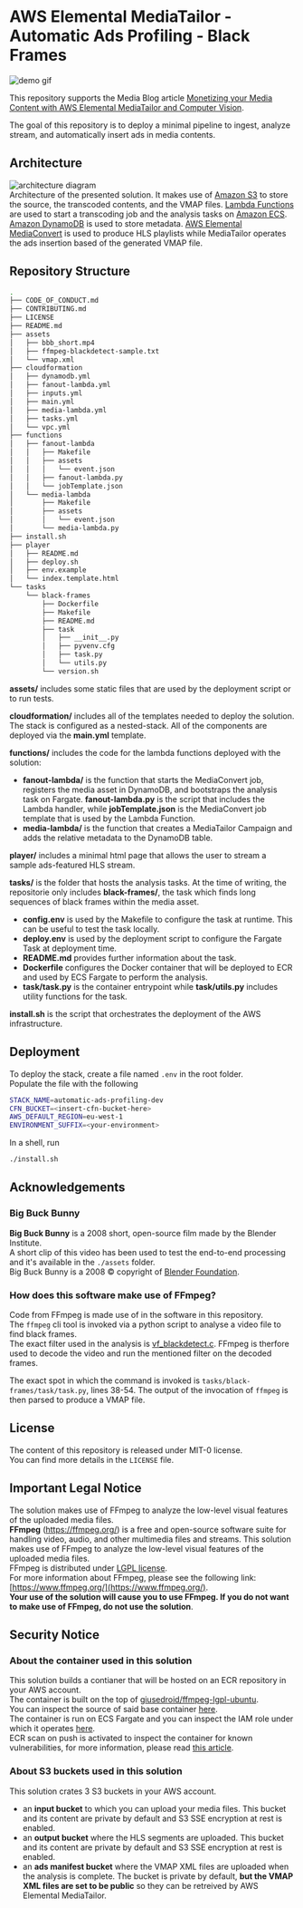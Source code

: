 # AWS Elemental MediaTailor - Automatic Ads Profiling - Black Frames

![demo gif](assets/demo.gif)

This repository supports the Media Blog article [Monetizing your Media Content with AWS Elemental MediaTailor and Computer Vision](https://aws.amazon.com/blogs/media/monetizing-your-media-content-with-media-tailor).
  
The goal of this repository is to deploy a minimal pipeline to ingest, analyze
stream, and automatically insert ads in media contents.

## Architecture
![architecture diagram](assets/architecture.png)  
Architecture of the presented solution. It makes use of [Amazon S3](https://aws.amazon.com/s3/) to store the source, the transcoded contents, and the VMAP files. [Lambda Functions](https://aws.amazon.com/lambda/) are used to start a transcoding job and the analysis tasks on [Amazon ECS](https://aws.amazon.com/ecs/). [Amazon DynamoDB](https://aws.amazon.com/dynamodb/) is used to store metadata. [AWS Elemental MediaConvert](https://aws.amazon.com/mediaconvert/) is used to produce HLS playlists while MediaTailor operates the ads insertion based of the generated VMAP file.


## Repository Structure
```bash
.
├── CODE_OF_CONDUCT.md
├── CONTRIBUTING.md
├── LICENSE
├── README.md
├── assets
│   ├── bbb_short.mp4
│   ├── ffmpeg-blackdetect-sample.txt
│   └── vmap.xml
├── cloudformation
│   ├── dynamodb.yml
│   ├── fanout-lambda.yml
│   ├── inputs.yml
│   ├── main.yml
│   ├── media-lambda.yml
│   ├── tasks.yml
│   └── vpc.yml
├── functions
│   ├── fanout-lambda
│   │   ├── Makefile
│   │   ├── assets
│   │   │   └── event.json
│   │   ├── fanout-lambda.py
│   │   └── jobTemplate.json
│   └── media-lambda
│       ├── Makefile
│       ├── assets
│       │   └── event.json
│       └── media-lambda.py
├── install.sh
├── player
│   ├── README.md
│   ├── deploy.sh
│   ├── env.example
│   └── index.template.html
└── tasks
    └── black-frames
        ├── Dockerfile
        ├── Makefile
        ├── README.md
        ├── task
        │   ├── __init__.py
        │   ├── pyvenv.cfg
        │   ├── task.py
        │   └── utils.py
        └── version.sh

```

**assets/** includes some static files that are used by the deployment script or to run tests.

**cloudformation/** includes all of the templates needed to deploy the solution.  The stack is configured as a nested-stack. All of the components are deployed via the **main.yml** template.

**functions/** includes the code for the lambda functions deployed with the solution:

* **fanout-lambda/** is the function that starts the MediaConvert job, registers the media asset in DynamoDB, and bootstraps the analysis task on Fargate. **fanout-lambda.py** is the script that includes the Lambda handler, while **jobTemplate.json** is the MediaConvert job template that is used by the Lambda Function.
* **media-lambda/** is the function that creates a MediaTailor Campaign and adds the relative metadata to the DynamoDB table.

**player/** includes a minimal html page that allows the user to stream a sample ads-featured HLS stream.  

**tasks/** is the folder that hosts the analysis tasks. At the time of writing, the repositorie only includes **black-frames/**, the task which finds long sequences of black frames within the media asset.

* **config.env** is used by the Makefile to configure the task at runtime. This can be useful to test the task locally.
* **deploy.env** is used by the deployment script to configure the Fargate Task at deployment time. 
* **README.md** provides further information about the task.
* **Dockerfile** configures the Docker container that will be deployed to ECR and used by ECS Fargate to perform the analysis.
* **task/task.py** is the container entrypoint while **task/utils.py** includes utility functions for the task.

**install.sh** is the script that orchestrates the deployment of the AWS infrastructure.


## Deployment
To deploy the stack, create a file named `.env` in the root folder.  
Populate the file with the following 

```bash
STACK_NAME=automatic-ads-profiling-dev
CFN_BUCKET=<insert-cfn-bucket-here>
AWS_DEFAULT_REGION=eu-west-1
ENVIRONMENT_SUFFIX=<your-environment>
```
In a shell, run 
```bash
./install.sh
```

## Acknowledgements

### Big Buck Bunny
**Big Buck Bunny** is a 2008 short, open-source film made by the Blender Institute.  
A short clip of this video has been used to test the end-to-end processing and
it's available in the `./assets` folder.  
Big Buck Bunny is a 2008 &copy; copyright of [Blender Foundation](http://www.bigbuckbunny.org/).

### How does this software make use of FFmpeg?
Code from FFmpeg is made use of in the software in this repository.  
The `ffmpeg` cli tool is invoked via a python script to analyse a video file to find black frames.  
The exact filter used in the analysis is [vf_blackdetect.c](https://github.com/FFmpeg/FFmpeg/blob/release/4.2/libavfilter/vf_blackdetect.c).
FFmpeg is therfore used to decode the video and run the mentioned filter on the decoded frames.  

The exact spot in which the command is invoked is `tasks/black-frames/task/task.py`, lines 38-54. 
The output of the invocation of `ffmpeg` is then parsed to produce a VMAP file.

## License
The content of this repository is released under MIT-0 license.    
You can find more details in the `LICENSE` file.  

## Important Legal Notice
The solution makes use of FFmpeg to analyze the low-level visual features of the uploaded media files.  
**FFmpeg** (https://ffmpeg.org/) is a free and open-source software suite for handling video, audio, 
and other multimedia files and streams. This solution makes use of FFmpeg to analyze the low-level visual 
features of the uploaded media files.  
FFmpeg is distributed under [LGPL license](http://www.gnu.org/licenses/old-licenses/lgpl-2.1.html).  
For more information about FFmpeg, please see the following link: [https://www.ffmpeg.org/](https://www.ffmpeg.org/).  
**Your use of the solution will cause you to use FFmpeg.  If you do not want to make use of FFmpeg, do not use the solution**.


## Security Notice

### About the container used in this solution
This solution builds a contianer that will be hosted on an ECR repository in your AWS account.  
The container is built on the top of [giusedroid/ffmpeg-lgpl-ubuntu](https://hub.docker.com/repository/docker/giusedroid/ffmpeg-lgpl).  
You can inspect the source of said base container [here](https://github.com/giusedroid/ffmpeg-lgpl-ubuntu/blob/master/Dockerfile).  
The container is run on ECS Fargate and you can inspect the IAM role under which it operates [here](/cloudformation/tasks.yml).  
ECR scan on push is activated to inspect the container for known vulnerabilities, 
for more information, please read [this article](https://docs.aws.amazon.com/AmazonECR/latest/userguide/image-scanning.html).

### About S3 buckets used in this solution
This solution crates 3 S3 buckets in your AWS account.  
- an **input bucket** to which you can upload your media files. This bucket and its content are private by default and S3 SSE encryption at rest is enabled.
- an **output bucket** where the HLS segments are uploaded. This bucket and its content are private by default and S3 SSE encryption at rest is enabled. 
- an **ads manifest bucket** where the VMAP XML files are uploaded when the analysis is complete. The bucket is private by default, **but the VMAP XML files are set to be public** so they can be retreived by AWS Elemental MediaTailor.